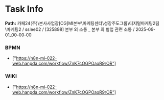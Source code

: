 # Task Info

**Path:** 카페24(주)\본사사업장\[CG]MI본부\마케팅센터\성장주도그룹\디지털마케팅2팀\마케팅2 / sslee02 / [325898] 본부 외 소통 _ 본부 외 협업 관련 소통 / 2025-09-01_00-00-00

### BPMN
- ["https://n8n-mi-022-web.hanpda.com/workflow/ZnK7cOGPOaoR9rOR"]

### WIKI
- ["https://n8n-mi-022-web.hanpda.com/workflow/ZnK7cOGPOaoR9rOR"]

